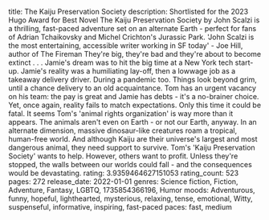 title: The Kaiju Preservation Society
description: Shortlisted for the 2023 Hugo Award for Best Novel The Kaiju Preservation Society by John Scalzi is a thrilling, fast-paced adventure set on an alternate Earth - perfect for fans of Adrian Tchaikovsky and Michel Crichton's Jurassic Park. 'John Scalzi is the most entertaining, accessible writer working in SF today' - Joe Hill, author of The Fireman They're big, they're bad and they're about to become extinct . . . Jamie's dream was to hit the big time at a New York tech start-up. Jamie's reality was a humiliating lay-off, then a lowwage job as a takeaway delivery driver. During a pandemic too. Things look beyond grim, until a chance delivery to an old acquaintance. Tom has an urgent vacancy on his team: the pay is great and Jamie has debts - it's a no-brainer choice. Yet, once again, reality fails to match expectations. Only this time it could be fatal. It seems Tom's 'animal rights organization' is way more than it appears. The animals aren't even on Earth - or not our Earth, anyway. In an alternate dimension, massive dinosaur-like creatures roam a tropical, human-free world. And although Kaiju are their universe's largest and most dangerous animal, they need support to survive. Tom's 'Kaiju Preservation Society' wants to help. However, others want to profit. Unless they're stopped, the walls between our worlds could fall - and the consequences would be devastating.
rating: 3.9359464627151053
rating_count: 523
pages: 272
release_date: 2022-01-01
genres: Science fiction, Fiction, Adventure, Fantasy, LGBTQ, 1735854366196, Humor
moods: Adventurous, funny, hopeful, lighthearted, mysterious, relaxing, tense, emotional, Witty, suspenseful, informative, inspiring, fast-paced
paces: fast, medium